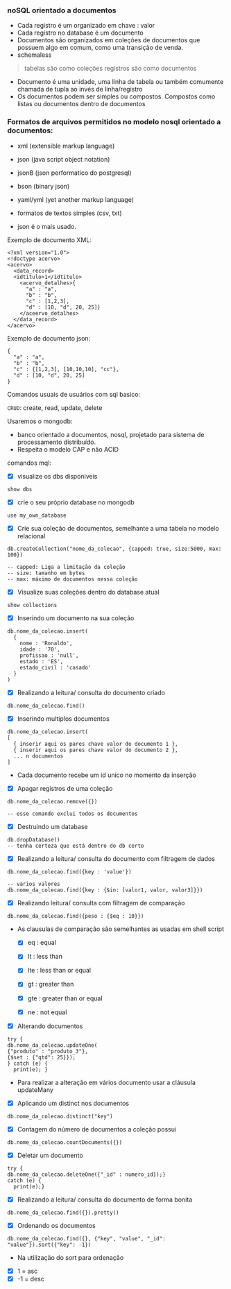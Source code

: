 ### noSQL orientado a documentos

  - Cada registro é um organizado em chave : valor
  - Cada registro no database é um documento 
  - Documentos são organizados em coleções de documentos que possuem algo em comum, como uma transição de venda.
  - schemaless

  > tabelas são como coleções
  > registros são como documentos

- Documento é uma unidade, uma linha de tabela ou também comumente chamada de tupla ao invés de linha/registro
- Os documentos podem ser simples ou compostos. Compostos como listas ou documentos dentro de documentos

### Formatos de arquivos permitidos no modelo nosql orientado a documentos:

- xml (extensible markup language)
- json (java script object notation)
- jsonB (json performatico do postgresql)
- bson (binary json)
- yaml/yml (yet another markup language)
- formatos de textos simples (csv, txt)

- json é o mais usado.

Exemplo de documento XML:

```
<?xml version="1.0">
<!doctype acervo>
<acervo>
  <data_record>
  <idtitulo>1</idtitulo>
    <acervo_detalhes>{
      "a" : "a",
      "b" : "b",
      "c" : [1,2,3],
      "d" : [10, "d", 20, 25]}
    </aceervo_detalhes>
  </data_record>
</acervo>
```

Exemplo de documento json:

```
{
  "a" : "a",
  "b" : "b",
  "c" : {[1,2,3], [10,10,10], "cc"},
  "d" : [10, "d", 20, 25]
}
```

Comandos usuais de usuários com sql basico:

`CRUD`: create, read, update, delete


Usaremos o mongodb:

- banco orientado a documentos, nosql, projetado para sistema de processamento distribuído.
- Respeita o modelo CAP e não ACID

comandos mql:


- [x] visualize os dbs disponiveis
```
show dbs
```
  
- [x] crie o seu próprio database no mongodb
```
use my_own_database
```

- [x] Crie sua coleção de documentos, semelhante a uma tabela no modelo relacional
```
db.createCollection("nome_da_colecao", {capped: true, size:5000, max: 100})

-- capped: Liga a limitação da coleção
-- size: tamanho em bytes
-- max: máximo de documentos nessa coleção
```


- [x] Visualize suas coleções dentro do database atual
```
show collections
```


- [x] Inserindo um documento na sua coleção
```
db.nome_da_colecao.insert(
  {
    nome : 'Ronaldo',
    idade : '70',
    profissao : 'null',
    estado : 'ES',
    estado_civil : 'casado'
  }
)
```

- [x] Realizando a leitura/ consulta do documento criado
```
db.nome_da_colecao.find()
```


- [x] Inserindo multiplos documentos
```
db.nome_da_colecao.insert(
[
  { inserir aqui os pares chave valor do documento 1 },
  { inserir aqui os pares chave valor do documento 2 },
  ... n documentos
]
```

- Cada documento recebe um id unico no momento da inserção



- [x] Apagar registros de uma coleção
```
db.nome_da_colecao.remove({})

-- esse comando exclui todos os documentos
```


- [x] Destruindo um database
```
db.dropDatabase()
-- tenha certeza que está dentro do db certo
```


- [x] Realizando a leitura/ consulta do documento com filtragem de dados
```
db.nome_da_colecao.find({key : 'value'})

-- varios valores
db.nome_da_colecao.find({key : {$in: [valor1, valor, valor3]}})
```


- [x] Realizando leitura/ consulta com filtragem de comparação
```
db.nome_da_colecao.find({peso : {$eq : 10}})
```
- As clausulas de comparação são semelhantes as usadas em shell script
  - [x] eq : equal
  - [x] lt : less than
  - [x] lte : less than or equal
  - [x] gt : greater than
  - [x] gte : greater than or equal
  - [x] ne : not equal
 


- [x] Alterando documentos
```
try {
db.nome_da_colecao.updateOne(
{"produto" : "produto_3"},
{$set : {"qtd": 25}});
} catch (e) {
  print(e); }
```

- Para realizar a alteração em vários documento usar a cláusula updateMany



- [x] Aplicando um distinct nos documentos
```
db.nome_da_colecao.distinct("key")
```


- [x] Contagem do número de documentos a coleção possui
```
db.nome_da_colecao.countDocuments({})
```


- [x] Deletar um documento
```
try {
db.nome_da_colecao.deleteOne({"_id" : numero_id});}
catch (e) {
  print(e);}
```


- [x] Realizando a leitura/ consulta do documento de forma bonita
```
db.nome_da_colecao.find({}).pretty()
```


- [x] Ordenando os documentos
```
db.nome_da_colecao.find({}, {"key", "value", "_id": "value"}).sort({"key": -1})
```

- Na utilização do sort para ordenação
- [x] 1 = asc
- [x] -1 = desc 
